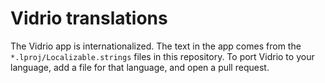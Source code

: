 # Vidrio translations

The Vidrio app is internationalized.
The text in the app comes from the `*.lproj/Localizable.strings` files in this repository.
To port Vidrio to your language, 
add a file for that language,
and open a pull request.
